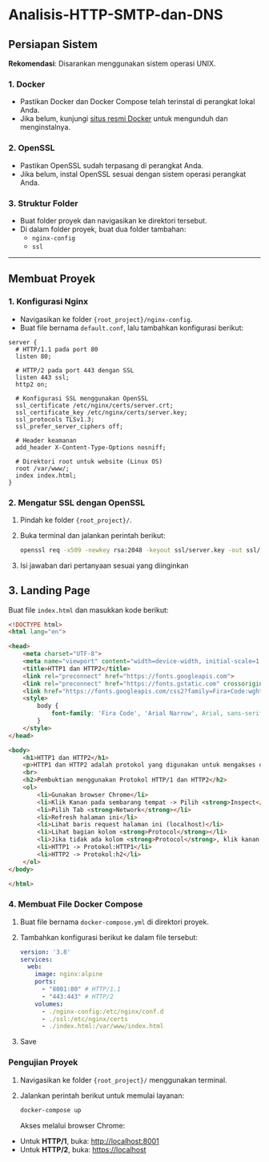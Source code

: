 # Analisis-HTTP-SMTP-dan-DNS


## Persiapan Sistem
**Rekomendasi**: Disarankan menggunakan sistem operasi UNIX.

### 1. Docker
- Pastikan Docker dan Docker Compose telah terinstal di perangkat lokal Anda.
- Jika belum, kunjungi [situs resmi Docker](https://www.docker.com) untuk mengunduh dan menginstalnya.

### 2. OpenSSL
- Pastikan OpenSSL sudah terpasang di perangkat Anda.
- Jika belum, instal OpenSSL sesuai dengan sistem operasi perangkat Anda.

### 3. Struktur Folder
- Buat folder proyek dan navigasikan ke direktori tersebut.
- Di dalam folder proyek, buat dua folder tambahan:  
  - `nginx-config`  
  - `ssl`

---

## Membuat Proyek

### 1. Konfigurasi Nginx
- Navigasikan ke folder `{root_project}/nginx-config`.
- Buat file bernama `default.conf`, lalu tambahkan konfigurasi berikut:

```nginx
server {
  # HTTP/1.1 pada port 80
  listen 80;

  # HTTP/2 pada port 443 dengan SSL
  listen 443 ssl;
  http2 on;

  # Konfigurasi SSL menggunakan OpenSSL
  ssl_certificate /etc/nginx/certs/server.crt;
  ssl_certificate_key /etc/nginx/certs/server.key;
  ssl_protocols TLSv1.3;
  ssl_prefer_server_ciphers off;

  # Header keamanan
  add_header X-Content-Type-Options nosniff;

  # Direktori root untuk website (Linux OS)
  root /var/www/;
  index index.html;
} 
```
### 2. Mengatur SSL dengan OpenSSL
1. Pindah ke folder `{root_project}/`.
2. Buka terminal dan jalankan perintah berikut:

   ```bash
   openssl req -x509 -newkey rsa:2048 -keyout ssl/server.key -out ssl/server.crt -days 365 -nodes 
   ```
3. Isi jawaban dari pertanyaan sesuai yang diinginkan


## 3. Landing Page

Buat file `index.html` dan masukkan kode berikut:

```html
<!DOCTYPE html>
<html lang="en">

<head>
    <meta charset="UTF-8">
    <meta name="viewport" content="width=device-width, initial-scale=1.0">
    <title>HTTP1 dan HTTP2</title>
    <link rel="preconnect" href="https://fonts.googleapis.com">
    <link rel="preconnect" href="https://fonts.gstatic.com" crossorigin>
    <link href="https://fonts.googleapis.com/css2?family=Fira+Code:wght@300..700&family=Roboto+Slab:wght@100..900&display=swap" rel="stylesheet">
    <style>
        body {
            font-family: 'Fira Code', 'Arial Narrow', Arial, sans-serif, sans-serif;
        }
    </style>
</head>

<body>
    <h1>HTTP1 dan HTTP2</h1>
    <p>HTTP1 dan HTTP2 adalah protokol yang digunakan untuk mengakses data dari server.</p>
    <br>
    <h2>Pembuktian menggunakan Protokol HTTP/1 dan HTTP2</h2>
    <ol>
        <li>Gunakan browser Chrome</li>
        <li>Klik Kanan pada sembarang tempat -> Pilih <strong>Inspect</strong></li>
        <li>Pilih Tab <strong>Network</strong></li>
        <li>Refresh halaman ini</li>
        <li>Lihat baris request halaman ini (localhost)</li>
        <li>Lihat bagian kolom <strong>Protocol</strong></li>
        <li>Jika tidak ada kolom <strong>Protocol</strong>, klik kanan pada salah satu kolom -> <strong>Check Protocol</strong></li>
        <li>HTTP1 -> Protokol:HTTP1</li>
        <li>HTTP2 -> Protokol:h2</li>
    </ol>
</body>

</html>
```
   
  ### 4. Membuat File Docker Compose
1. Buat file bernama `docker-compose.yml` di direktori proyek.
2. Tambahkan konfigurasi berikut ke dalam file tersebut:

   ```yaml
   version: '3.8'
   services:
     web:
       image: nginx:alpine
       ports:
         - "8001:80" # HTTP/1.1
         - "443:443" # HTTP/2
       volumes:
         - ./nginx-config:/etc/nginx/conf.d
         - ./ssl:/etc/nginx/certs
         - ./index.html:/var/www/index.html
    ```
3. Save

### Pengujian Proyek
1. Navigasikan ke folder `{root_project}/` menggunakan terminal.
2. Jalankan perintah berikut untuk memulai layanan:

   ```bash
   docker-compose up
   ```

   Akses melalui browser Chrome:
- Untuk **HTTP/1**, buka: [http://localhost:8001](http://localhost:8001)
- Untuk **HTTP/2**, buka: [https://localhost](https://localhost)

